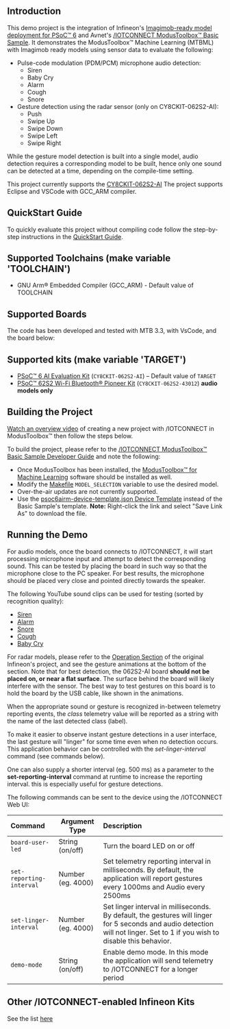 ## Introduction

This demo project is the integration of Infineon's [Imagimob-ready model deployment for PSoC&trade; 6](https://github.com/Infineon/mtb-example-ml-imagimob-deploy-ready-model/tree/release-v1.0.0)
and Avnet's [/IOTCONNECT ModusToolbox&trade; Basic Sample](https://github.com/avnet-iotconnect/avnet-iotc-mtb-basic-example/tree/release-v7.0.2). 
It demonstrates the ModusToolbox&trade; Machine Learning (MTBML) with Imagimob ready models 
using sensor data to evaluate the following:

* Pulse-code modulation (PDM/PCM) microphone audio detection:
  * Siren
  * Baby Cry
  * Alarm
  * Cough
  * Snore
* Gesture detection using the radar sensor (only on CY8CKIT-062S2-AI):
  * Push
  * Swipe Up
  * Swipe Down
  * Swipe Left
  * Swipe Right

While the gesture model detection is built into a single model, audio detection requires a corresponding model to be built,
hence only one sound can be detected at a time, depending on the compile-time setting.

This project currently supports the [CY8CKIT-062S2-AI](https://www.infineon.com/cms/en/product/evaluation-boards/cy8ckit-062s2-ai/)
The project supports Eclipse and VSCode with GCC_ARM compiler.

## QuickStart Guide

To quickly evaluate this project without compiling code follow the step-by-step instructions in the [QuickStart Guide](QUICKSTART.md).

## Supported Toolchains (make variable 'TOOLCHAIN')

* GNU Arm® Embedded Compiler (GCC_ARM) - Default value of TOOLCHAIN

## Supported Boards

The code has been developed and tested with MTB 3.3, with VsCode, and the board below:

## Supported kits (make variable 'TARGET')

- [PSoC&trade; 6 AI Evaluation Kit](https://www.infineon.com/CY8CKIT-062S2-AI) (`CY8CKIT-062S2-AI`) – Default value of `TARGET`
- [PSoC&trade; 62S2 Wi-Fi Bluetooth&reg; Pioneer Kit](https://www.infineon.com/CY8CKIT-062S2-43012) (`CY8CKIT-062S2-43012`) **audio models only**

## Building the Project

[Watch an overview video](https://saleshosted.z13.web.core.windows.net/media/ifx/videos/IFX%20Modus%20with%20IoTConnect.mp4) of creating a new project with /IOTCONNECT in ModusToolbox&trade; then follow the steps below.

To build the project, please refer to the 
[/IOTCONNECT ModusToolbox&trade; Basic Sample Developer Guide](https://github.com/avnet-iotconnect/avnet-iotc-mtb-basic-example/tree/release-v7.0.1/DEVELOPER_GUIDE.md) 
and note the following:
- Once ModusToolbox has been installed, the [ModusToolbox&trade; for Machine Learning](https://softwaretools.infineon.com/tools/com.ifx.tb.tool.modustoolboxpackmachinelearning) software should be installed as well.
- Modify the [Makefile](Makefile#L166) ```MODEL_SELECTION``` variable to use the desired model.
- Over-the-air updates are not currently supported.
- Use the [psoc6airm-device-template.json Device Template](https://raw.githubusercontent.com/avnet-iotconnect/avnet-iotc-mtb-ai-baby-monitor/main/files/psoc6airm-device-template.json) instead of the Basic Sample's template.
  **Note:** Right-click the link and select "Save Link As" to download the file.


## Running the Demo

For audio models, once the board connects to /IOTCONNECT, it will start processing microphone input and attempt to detect the corresponding sound. 
This can be tested by placing the board in such way so that the microphone close to the PC speaker.
For best results, the microphone should be placed very close and pointed directly towards the speaker.

The following YouTube sound clips can be used for testing (sorted by recognition quality):
  * [Siren](https://www.youtube.com/watch?v=s5bwBS27A1g)
  * [Alarm](https://www.youtube.com/watch?v=hFIJaB6kVzk)
  * [Snore](https://www.youtube.com/watch?v=dXKCapH-vx8)
  * [Cough](https://www.youtube.com/watch?v=Qp09X74kjBc)
  * [Baby Cry](https://www.youtube.com/watch?v=Rwj1_eWltJQ&t=227s)

For radar models, please refer to the [Operation Section](https://github.com/Infineon/mtb-example-ml-imagimob-deploy-ready-model/blob/master/README.md#operation) of the original Infineon's project,
and see the gesture animations at the bottom of the section.
Note that for best detection, the 062S2-AI board **should not be placed on, or near a flat surface**. The surface
behind the board will likely interfere with the sensor. The best way to test gestures on this board
is to hold the board by the USB cable, like shown in the animations. 

When the appropriate sound or gesture is recognized in-between telemetry reporting events,
the *class* telemetry value will be reported as a string with the name of the last detected class (label).

To make it easier to observe instant gesture detections in a user interface, the last gesture will "linger"
for some time even when no detection occurs. This application behavior can be controlled with the
*set-linger-interval* command (see commands below). 

One can also supply a shorter interval (eg. 500 ms) as a parameter to the **set-reporting-interval** command 
at runtime to increase the reporting interval. this is especially useful for gesture detections.

The following commands can be sent to the device using the /IOTCONNECT Web UI:

| Command                  | Argument Type     | Description                                                                                                                                                                 |
|:-------------------------|-------------------|:----------------------------------------------------------------------------------------------------------------------------------------------------------------------------|
| `board-user-led`         | String (on/off)   | Turn the board LED on or off                                                                                                                                                |
| `set-reporting-interval` | Number (eg. 4000) | Set telemetry reporting interval in milliseconds.  By default, the application will report gestures every 1000ms and Audio every 2500ms                                     |
| `set-linger-interval`    | Number (eg. 4000) | Set linger interval in milliseconds. By default, the gestures will linger for 5 seconds and audio detection will not linger. Set to 1 if you wish to disable this behavior. |
| `demo-mode`              | String (on/off)   | Enable demo mode. In this mode the application will send telemetry to /IOTCONNECT for a longer period                                                                        |


## Other /IOTCONNECT-enabled Infineon Kits
See the list [here](https://avnet-iotconnect.github.io/#infineon-technologies)

